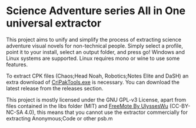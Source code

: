 # Science Adventure series All in One universal extractor

This project aims to unify and simplify the process of extracting science adventure visual novels for non-technical people.
Simply select a profile, point it to your install, select an output folder, and press go!
Windows and Linux systems are supported. Linux requires mono or wine to use some features.

To extract CPK files (Chaos;Head Noah, Robotics;Notes Elite and DaSH) an extra download of [CriPakTools.exe](https://github.com/esperknight/CriPakTools) is necessary. You can download the latest release from the releases section.

This project is mostly licensed under the GNU GPL-v3 License, apart from files contained in the libs folder (MIT) and [FreeMote By UlyssesWu](https://github.com/UlyssesWu/FreeMote) (CC-BY-NC-SA 4.0), this means that you cannot use the extractor commercially for extracting Anonymous;Code or other psb.m
